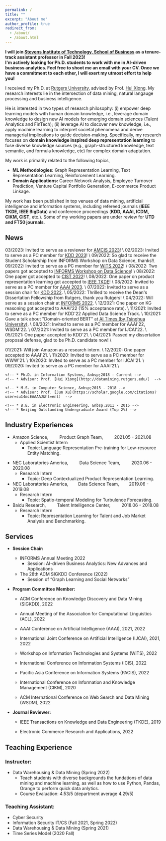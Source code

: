 ```yaml
---
permalink: /
title: ""
excerpt: "About me"
author_profile: true
redirect_from: 
  - /about/
  - /about.html
---
```


<!-- Greetings! I am Denghui Zhang. -->

<!-- Denghui Zhang is a 5th-year Ph.D. student in Information Systems at [Rutgers University](https://en.wikipedia.org/wiki/Rutgers_University#Rankings), working with Prof. [Hui Xiong](https://scholar.google.com.hk/citations?hl=zh-CN&user=cVDF1tkAAAAJ&view_op=list_works&sortby=pubdate).  -->
<!-- He is a member of the [Rutgers Data Mining Lab](http://datamining.rutgers.edu/CDMBA/).  -->
<!-- My research interests mostly lie in self-supervised representation learning, i.e., automating feature learning from data with little annotation effort by designing customized self-supervised tasks. 
With the emergence of domain-oriented data and tasks, we are interested to incorporate human heuristic domain knowledge into the process of learning representations, so to a build "human + AI" system to tackle very specific challenges in multiple domains.
Interesting domain applications we concerned include: graph representation for talent intelligence, domain-oriented language representation, etc. -->

**I will join [Stevens Institute of Technology, School of Business](https://www.stevens.edu/school-business) as a tenure-track assistant professor in Fall 2023!  
I'm actively looking for Ph.D. students to work with me in AI-driven business analytics. Feel free to shoot me an email with your CV. Once we have a commitment to each other, I will exert my utmost effort to help you!**

<!-- My research interests lie  -->
<!-- His research interests lies in the intersection of data mining and business intelligence. -->
I received my Ph.D. at [Rutgers University](https://en.wikipedia.org/wiki/Rutgers_University#Rankings), advised by Prof. [Hui Xiong](https://scholar.google.com.hk/citations?hl=zh-CN&user=cVDF1tkAAAAJ&view_op=list_works&sortby=pubdate). 
My research interests lie in the intersection of data mining, natural langauge processing and business intelligence.
<!-- He is fascinated with two application domains, i.e., business and management, in which he studies problems including online labor market analysis, career transition pattern mining, intelligent job benchmarking, post-M&A turnover prediction, Venture Capital strategy optimization, e-commerce product linkage, e-commerce text analysis, etc. -->
He is interested in two types of research philosophy: (i) empower deep learning models with human domain knowledge, i.e., leverage domain knowledge to design new AI models for emerging domain sciences (Talent Analytics and FinTech); (ii) leverage AI to discover new knowledge, i.e., apply machine learning to interpret societal phenomena and derive managerial implications to guide decision-making.
Specifically, my research focuses on **domain knowledge inspired deep representation learning** to fuse diverse knowledge sources (e.g., graph-structured knowledge, text semantic, and formula knowledge, etc) for complex domain adaptation.
<!-- From machine learing methodology perspective, he studies graph representation learning, self-supervised learning, reinforcement learning, large-scale language models, as well as their adaptation to business and management domains. -->
<!-- In terms of applications, he studies real-world problems including online professional network analysis, post-M&A turnover prediction, Venture Capital strategy optimization, e-commerce product linkage and text analysis, etc.  -->
My work is primarily related to the following topics,
-  **ML Methodologies:** Graph Representation Learning, Text Representation Learning, Reinforcement Learning.  
-  **Domain Applications:** Career Network Analysis, Employee Turnover Prediction, Venture Capital Portfolio Generation, E-commerce Product Linkage. 
<!-- His general research agenda is incorporating domain knowledge to design new AI models to improve their predictive power; applying data mining techniques to understand economic phenomena and discover domain insights that provide business values. -->

My work has been published in top venues of data mining, artificial intelligence and information systems, including refereed journals (**IEEE TKDE, IEEE BigData**) and conference proceedings (**KDD, AAAI, ICDM, CIKM, CIST**, etc.). Some of my working papers are under review for **UTD and FT50 journals**.

<!-- I also have working papers in preparation for **UTD journals (ISR, Management Science)**. -->

<!-- <span style="color: blue;">I am on job market for faculty positions now. </span>Recommendations or suggestions are warmly welcome! -->

<!-- <span style="color: blue;"> </span>  -->


News
------
03/2023: Invited to serve as a reviewer for [AMCIS 2023](https://amcis2023.aisconferences.org/)! \\
02/2023: Invited to serve as a PC member for [KDD 2023](https://kdd.org/kdd2023/)! \\
09/2022: So glad to receive the Student Scholarship from INFORMS Workshop on Data Science, thanks!\\
09/2022: Invited to serve as a PC member for [WITS 2022](https://witsconf.org/wits2022-call-for-papers/)! \\
08/2022: Two papers got accepted to [INFORMS Workshop on Data Science](https://blogs.ubc.ca/datascience2022/)! \\
08/2022: One paper got accepted to [CIST 2022](https://sites.google.com/view/cist2022/home?authuser=0)! \\
08/2022: One paper on product representation learning got accepted to [IEEE TKDE](https://ieeexplore.ieee.org/xpl/RecentIssue.jsp?punumber=69)! \\
08/2022: Invited to serve as a PC member for [AAAI 2023](https://aaai.org/Conferences/AAAI-23/). \\
07/2022: Invited to serve as a session chair for [KDD 2022](https://kdd.org/kdd2022/index.html). \\
05/2022: Thrilled to receive the Dean's Dissertation Fellowship from Rutgers, thank you Rutgers! \\
04/2022: Will serve as a session chair at [INFORMS 2022](https://meetings.informs.org/wordpress/indianapolis2022/). \\
12/2021: One paper on KG reasoning got accepted to AAAI'22 (15% acceptance rate). \\
11/2021: Invited to serve as a PC member for KDD'22 Applied Data Science Track. \\
10/2021: Gave a talk about "Domain-oriented BERT" at [AI Times (by Tsinghua University)](https://www.bilibili.com/video/BV11q4y197Qr?spm_id_from=333.999.0.0). \\
08/2021: Invited to serve as a PC member for AAAI'22, WSDM'22. \\
07/2021: Invited to serve as a PC member for IJCAI'22. \\
05/2021: One paper accepted to KDD'21. \\
04/2021: Passed my dissertation proposal defense, glad to be Ph.D. candidate now! \\
<!-- 01/2021: Will join Amazon as a research intern working with Dr. [Xin Luna Dong](http://lunadong.com/) and Dr. [Zhengyang Wang](https://zhengyang-wang.github.io/). \\ -->
<!-- 01/2021: Will join Amazon as a research intern working with Dr. [Xin Luna Dong](http://lunadong.com/), [Hao Wei], [Zhengyang Wang](https://zhengyang-wang.github.io/). \\ -->
01/2021: Will join Amazon as a research intern. \\
12/2020: One paper accepted to AAAI'21. \\
11/2020: Invited to serve as a PC member for WWW'21. \\
10/2020: Invited to serve as a PC member for IJCAI'21. \\
09/2020: Invited to serve as a PC member for AAAI’21.\\
<!-- 09/2020 New preprint is out! [E-BERT: A Phrase and Product Knowledge Enhanced Language Model for E-commerce](https://arxiv.org/pdf/2009.02835.pdf) -->

<!-- Education -->
<!-- ------ -->
  <!-- * **Rutgers, The State University of New Jersey** -->
    <!-- * Ph.D. in Information Systems, &nbsp;2018 - Current -->
    <!-- * Advisor: Prof. [Hui Xiong](http://datamining.rutgers.edu/)  -->
  <!-- * **Institute of Computing Technology, Chinese Academy of Sciences** -->
    <!-- * M.S. in Computer Science, &nbsp;2015 - 2018 -->
    <!-- * Advisor: Prof. [Jun Xu](https://scholar.google.com/citations?user=su14mcEAAAAJ&hl=enl)  -->
  <!-- * **University of Science and Technology Beijing** -->
    <!-- * B.E. in Electronic Engineering, &nbsp;2011 - 2015 -->
    <!-- * Beijing Outstanding Undergraduate Award (Top 2%) -->

<!-- Publications
 -->



Industry Experiences
------
<!-- * Amazon Science,   &emsp;&emsp;  2021.05 - 2021.08 -->
* Amazon Science,   &emsp;&emsp; Product Graph Team, &emsp;&emsp; 2021.05 - 2021.08
  * Applied Scientist Intern
    * Topic: Language Representation Pre-training for Low-resource Entity Matching.
    <!-- * Mentors: [Xin Luna Dong](https://scholar.google.com/citations?user=uGsKvHoAAAAJ&hl=en), [Zhengyang Wang](https://scholar.google.com/citations?user=A4fNBtEAAAAJ) -->
<!-- * NEC Laboratories America,    &emsp;&emsp; Research Intern, &emsp;&emsp;    2020.06 - 2020.08 -->
* NEC Laboratories America, &emsp;&emsp; Data Science Team, &emsp;&emsp; 2020.06 - 2020.08
  * Research Intern   
    * Topic: Deep Contextualized Product Representation Learning.
* NEC Laboratories America, &emsp;&emsp;Data Science Team,&emsp;&emsp;   2019.06 - 2019.08
  * Research Intern
    * Topic: Spatio-temporal Modeling for Turbulence Forecasting.
    <!-- * Mentor: Dr. [Yanchi Liu](https://scholar.google.com.hk/citations?hl=zh-CN&user=faLmr-YAAAAJ&view_op=list_works&sortby=pubdate)  -->
* Baidu Research,     &emsp;&emsp; Talent Intelligence Center, &emsp;&emsp;    2018.06 - 2018.08
  * Research Intern
    * Topic: Representation Learning for Talent and Job Market Analysis and Benchmarking.
    <!-- * Mentor: Dr. [Hengshu Zhu](https://scholar.google.com/citations?user=55MQBzYAAAAJ&hl=en)  -->

Services
------
<!-- PC Member: ACL'2022, AAAI'22, IJCAI'22, WSDM'22, WWW'21, IJCAI'21, AAAI'21.\\
External/Sub Reviewer: KDD 2021, WSDM 2020, CIKM 2020, IJCAI 2020, CIKM 2019, TKDE 2019. -->
* **Session Chair:**
  - INFORMS Annual Meeting 2022
    - Session: AI-driven Business Analytics: New Advances and Applications
  - The 28th ACM SIGKDD Conference (2022)
    - Session of “Graph Learning and Social Networks”

* **Program Committee Member:**
  - ACM Conference on Knowledge Discovery and Data Mining (SIGKDD), 2022
    <!-- - Program Committee (2022) -->
    <!-- - External Reviewer (2021) -->

  - Annual Meeting of the Association for Computational Linguistics (ACL), 2022
    <!-- - Rolling Reviewer (2022) -->

  - AAAI Conference on Artificial Intelligence (AAAI), 2021, 2022
    <!-- - Program Committee (2021, 2022) -->

  - International Joint Conference on Artificial Intelligence (IJCAI), 2021, 2022
    <!-- - Program Committee (2021, 2022), External Reviewer (2020) -->

  - Workshop on Information Technologies and Systems (WITS), 2022
    <!-- - Program Committee (2022) -->
  
  - International Conference on Information Systems (ICIS), 2022
    <!-- - Reviewer (2022) -->

  - Pacific Asia Conference on Information Systems (PACIS), 2022
    <!-- - Reviewer (2022) -->

  - International Conference on Information and Knowledge Management (CIKM), 2020
    <!-- - External Reviewer (2019, 2020) -->

  - ACM International Conference on Web Search and Data Mining (WSDM), 2022
    <!-- - Program Committee (2022), External Reviewer (2020) -->


* **Journal Reviewer:**
  - IEEE Transactions on Knowledge and Data Engineering (TKDE), 2019
    <!-- - External Reviewer (2019) -->

  - Electronic Commerce Research and Applications, 2022
    <!-- - Reviewer (2022) -->



Teaching Experience
------
### **Instructor:**

<!-- - 29:623:335:01, Data Warehousing & Data Mining (Spring 2022) -->
- Data Warehousing & Data Mining (Spring 2022)
  - Teach students with diverse backgrounds the fundations of data mining and machine learning, as well as how to use Python, Pandas, Orange to perform quick data anlytics.
  - Course Evaluation: 4.53/5 (department average 4.29/5)

### **Teaching Assistant:**
<!-- - 29:623:335:01, Data Warehousing & Data Mining (Spring 2021)
- 33:136:485:02, Time Series Model (2020 Fall) -->
- Cyber Security
- Information Security IT/CS (Fall 2021, Spring 2022)
- Data Warehousing & Data Mining (Spring 2021)
- Time Series Model (2020 Fall)

